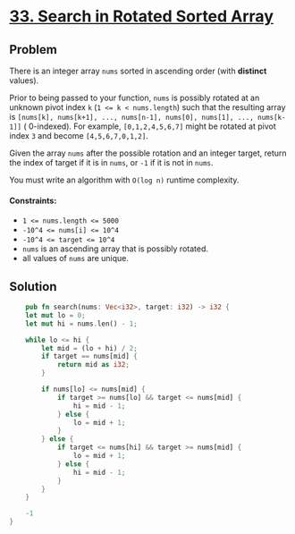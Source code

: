 # [33. Search in Rotated Sorted Array](https://leetcode.com/problems/search-in-rotated-sorted-array/)

## Problem

There is an integer array `nums` sorted in ascending order (with **distinct**
values).

Prior to being passed to your function, `nums` is possibly rotated at an unknown
pivot index `k` (`1 <= k < nums.length`) such that the resulting array
is `[nums[k], nums[k+1], ..., nums[n-1], nums[0], nums[1], ..., nums[k-1]]` (
0-indexed). For example, `[0,1,2,4,5,6,7]` might be rotated at pivot index `3`
and become `[4,5,6,7,0,1,2]`.

Given the array `nums` after the possible rotation and an integer target, return
the index of target if it is in `nums`, or `-1` if it is not in `nums`.

You must write an algorithm with `O(log n)` runtime complexity.

#### Constraints:

* `1 <= nums.length <= 5000`
* `-10^4 <= nums[i] <= 10^4`
* `-10^4 <= target <= 10^4`
* `nums` is an ascending array that is possibly rotated.
* all values of `nums` are unique.

## Solution

```rust
    pub fn search(nums: Vec<i32>, target: i32) -> i32 {
    let mut lo = 0;
    let mut hi = nums.len() - 1;

    while lo <= hi {
        let mid = (lo + hi) / 2;
        if target == nums[mid] {
            return mid as i32;
        }

        if nums[lo] <= nums[mid] {
            if target >= nums[lo] && target <= nums[mid] {
                hi = mid - 1;
            } else {
                lo = mid + 1;
            }
        } else {
            if target <= nums[hi] && target >= nums[mid] {
                lo = mid + 1;
            } else {
                hi = mid - 1;
            }
        }
    }

    -1
}
```

